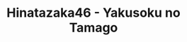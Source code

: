 ---
layout: videojs
title: Hinatazaka46 - Yakusoku no Tamago
category: mv
description: >+
    Lyrics: Akimoto Yasushi
id: yk2Q5zlkqDjx
lang: en
subtitles: 日向坂46 約束の卵 Best Shot Version.en.vtt
video_url: https://www.youtube.com/watch?v=jCy7We_lK1g
thumbnail: https://i.ytimg.com/vi/jCy7We_lK1g/maxresdefault.jpg
hinatrivia: https://x.com/hinatacampaign/status/1872871905499259122
upload_date: 2018-06-20
---